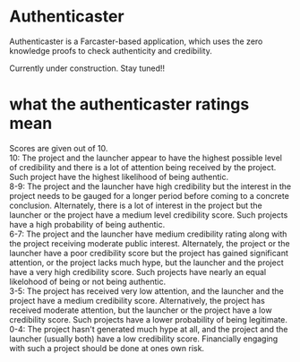 # Authenticaster 

Authenticaster is a Farcaster-based application, which uses the zero knowledge proofs to check authenticity and credibility.

Currently under construction. Stay tuned!!

# what the authenticaster ratings mean  
Scores are given out of 10.  
10: The project and the launcher appear to have the highest possible level of credibility  and there is a lot of attention being received by the project.  Such project have the highest likelihood of being authentic.  
8-9: The project and the launcher have high credibility but the interest in the project needs to be gauged for a longer period before coming to a concrete conclusion. Alternately, there is a lot of interest in the project but the launcher or the project have a medium level credibility score.  Such projects have a high probability of being authentic.  
6-7: The project and the launcher have medium credibility rating along with the project receiving moderate public interest. Alternately, the project or the launcher have a poor credibility score but the project has gained significant attention, or the project lacks much hype, but the launcher and the project have a very high credibility score.  Such projects have nearly an equal likelohood of being or not being authentic.  
3-5: The project has received very low attention, and the launcher and the project have a medium credibility score. Alternatively, the project has received moderate attention, but the launcher or the project have a low credibility score. Such projects have a lower probability of being legitimate.  
0-4: The project hasn't generated much hype at all, and the project and the launcher (usually both) have a low credibility score. Financially engaging with such a project should be done at ones own risk.

